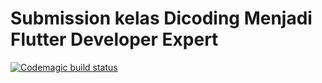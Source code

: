 # Submission kelas Dicoding Menjadi Flutter Developer Expert

[![Codemagic build status](https://api.codemagic.io/apps/6406da87d64df3d4031e4c29/6406da87d64df3d4031e4c28/status_badge.svg)](https://codemagic.io/apps/6406da87d64df3d4031e4c29/6406da87d64df3d4031e4c28/latest_build)
